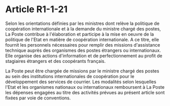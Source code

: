 # Article R1-1-21

Selon les orientations définies par les ministres dont relève la politique de coopération internationale et à la demande du ministre chargé des postes, La Poste contribue à l'élaboration et participe à la mise en oeuvre de la politique de l'Etat en matière de coopération internationale. A ce titre, elle fournit les personnels nécessaires pour remplir des missions d'assistance technique auprès des organismes des postes étrangers ou internationaux. Elle organise des actions d'information et de perfectionnement au profit de stagiaires étrangers et des coopérants français.

La Poste peut être chargée de missions par le ministre chargé des postes au sein des institutions internationales de coopération pour le développement des services de courrier. Les modalités selon lesquelles l'Etat et les organismes nationaux ou internationaux remboursent à La Poste les dépenses engagées au titre des activités prévues au présent article sont fixées par voie de conventions.